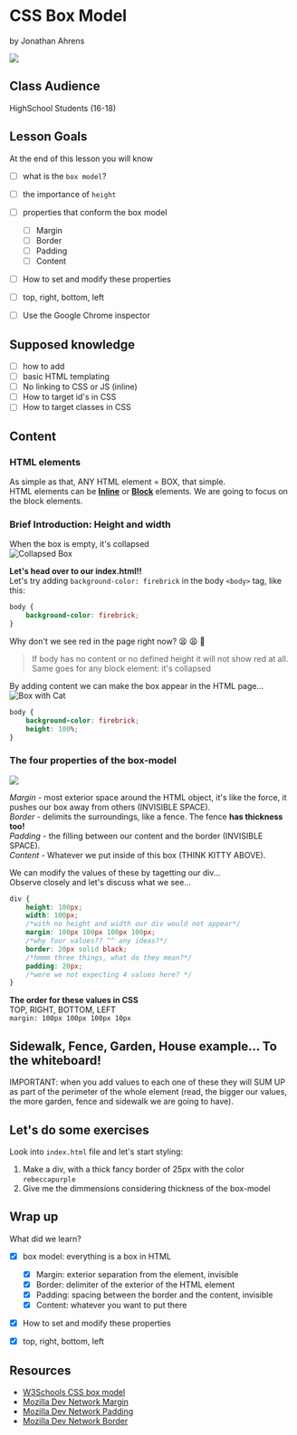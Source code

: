 # CSS Box Model
by Jonathan Ahrens

![](https://media.giphy.com/media/pkUDad439VgMU/giphy.gif)

## Class Audience  
HighSchool Students (16-18)  

## Lesson Goals
At the end of this lesson you will know
- [ ] what is the `box model`?
- [ ] the importance of `height`  
- [ ] properties that conform the box model
    - [ ] Margin
    - [ ] Border
    - [ ] Padding
    - [ ] Content
- [ ] How to set and modify these properties
- [ ] top, right, bottom, left
- [ ] Use the Google Chrome inspector


## Supposed knowledge
- [ ] how to add
- [ ] basic HTML templating
- [ ] No linking to CSS or JS (inline)
- [ ] How to target id's in CSS
- [ ] How to target classes in CSS

## Content
### HTML elements
As simple as that, ANY HTML element = BOX, that simple.  
HTML elements can be [**Inline**](https://developer.mozilla.org/en-US/docs/Web/HTML/Inline_elements) or [**Block**](https://developer.mozilla.org/en-US/docs/Web/HTML/Block-level_elements) elements. We are going to focus on the block elements.  

### Brief Introduction: Height and width 
When the box is empty, it's collapsed  
![Collapsed Box](http://www.campshippers.com/photos/box/flat.jpg)  

**Let's head over to our index.html!!**  
Let's try adding `background-color: firebrick` in the body `<body>` tag, like this:  
```css
body {
    background-color: firebrick;
}
```

Why don't we see red in the page right now? 😫 😩 😤
> If body has no content or no defined height it will not show red at all. Same goes for any block element: it's collapsed  

By adding content we can make the box appear in the HTML page...  
![Box with Cat](http://cdn2-www.cattime.com/assets/uploads/2016/08/CardboardCollapsed.png)
```css
body {
    background-color: firebrick;
    height: 100%;
}
```

### The four properties of the box-model  
![](https://www.washington.edu/accesscomputing/webd2/student/unit3/images/boxmodel.gif)  

*Margin* - most exterior space around the HTML object, it's like the force, it pushes our box away from others (INVISIBLE SPACE).  
*Border* - delimits the surroundings, like a fence. The fence **has thickness too!**  
*Padding* - the filling between our content and the border (INVISIBLE SPACE).  
*Content* - Whatever we put inside of this box (THINK KITTY ABOVE).  

We can modify the values of these by tagetting our div...  
Observe closely and let's discuss what we see...  
```css
div {
    height: 100px;
    width: 100px;
    /*with no height and width our div would not appear*/
    margin: 100px 100px 100px 100px;
    /*why four values?? ^^ any ideas?*/
    border: 20px solid black;
    /*hmmm three things, what do they mean?*/
    padding: 20px;
    /*were we not expecting 4 values here? */
}
```

**The order for these values in CSS**  
TOP, RIGHT, BOTTOM, LEFT  
`margin: 100px 100px 100px 10px`  

## Sidewalk, Fence, Garden, House example... To the whiteboard!
IMPORTANT: when you add values to each one of these they will SUM UP as part of the perimeter of the whole element (read, the bigger our values, the more garden, fence and sidewalk we are going to have). 

## Let's do some exercises
Look into `index.html` file and let's start styling:
1. Make a div, with a thick fancy border of 25px with the color `rebeccapurple`
2. Give me the dimmensions considering thickness of the box-model  

## Wrap up 
What did we learn?
- [x] box model: everything is a box in HTML
    - [x] Margin: exterior separation from the element, invisible  
    - [x] Border: delimiter of the exterior of the HTML element  
    - [x] Padding: spacing between the border and the content, invisible  
    - [x] Content: whatever you want to put there
- [x] How to set and modify these properties
- [x] top, right, bottom, left


## Resources
- [W3Schools CSS box model](https://www.google.com/url?sa=t&rct=j&q=&esrc=s&source=web&cd=2&ved=0ahUKEwi9jrbF7t7UAhVKOT4KHamxCdAQFggsMAE&url=https%3A%2F%2Fwww.w3schools.com%2Fcss%2Fcss_boxmodel.asp&usg=AFQjCNFDEcG_RtTiv54J65CJ5iyZKa4SkQ&cad=rja)  
- [Mozilla Dev Network Margin](https://developer.mozilla.org/en-US/docs/Web/CSS/margin)  
- [Mozilla Dev Network Padding](https://developer.mozilla.org/en-US/docs/Web/CSS/padding)  
- [Mozilla Dev Network Border](https://developer.mozilla.org/en-US/docs/Web/CSS/border)  


